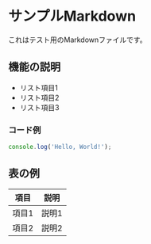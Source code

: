 # サンプルMarkdown

これはテスト用のMarkdownファイルです。

## 機能の説明

- リスト項目1
- リスト項目2
- リスト項目3

### コード例

```javascript
console.log('Hello, World!');
```

## 表の例

| 項目  | 説明  |
| ----- | ----- |
| 項目1 | 説明1 |
| 項目2 | 説明2 |
